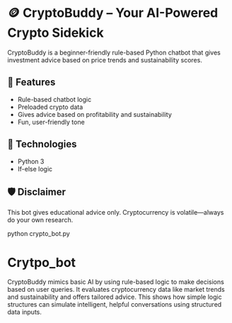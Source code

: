 # 🪙 CryptoBuddy – Your AI-Powered Crypto Sidekick

CryptoBuddy is a beginner-friendly rule-based Python chatbot that gives investment advice based on price trends and sustainability scores.

## 🔧 Features
- Rule-based chatbot logic
- Preloaded crypto data
- Gives advice based on profitability and sustainability
- Fun, user-friendly tone

## 🧠 Technologies
- Python 3
- If-else logic

## 🛡️ Disclaimer
This bot gives educational advice only. Cryptocurrency is volatile—always do your own research.

python crypto_bot.py


# Crytpo_bot
CryptoBuddy mimics basic AI by using rule-based logic to make decisions based on user queries. It evaluates cryptocurrency data like market trends and sustainability and offers tailored advice. This shows how simple logic structures can simulate intelligent, helpful conversations using structured data inputs.
